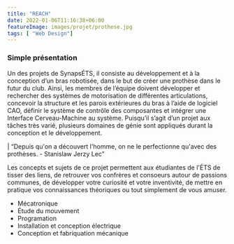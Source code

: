 ```yaml
---
title: "REACH"
date: 2022-01-06T11:16:38+06:00
featureImage: images/projet/prothese.jpg
tags: [ "Web Design"]
---
```


  ### Simple présentation

  Un des projets de SynapsÉTS, il consiste au développement et à la conception d’un bras robotisée, dans le but de créer une prothèse dans le futur du club. Ainsi, les membres de l’équipe doivent développer et rechercher des systèmes de motorisation de différentes articulations, concevoir la structure et les parois extérieures du bras à l’aide de logiciel CAO, définir le système de contrôle des composantes et intégrer une Interface Cerveau-Machine au système. Puisqu’il s’agit d’un projet aux tâches très varié, plusieurs domaines de génie sont appliqués durant la conception et le développement.

  | “Depuis qu'on a découvert l'homme, on ne le perfectionne qu'avec des prothèses. - Stanislaw Jerzy Lec”

  Les concepts et sujets de ce projet permettent aux étudiantes de l'ÉTS de tisser des liens, de retrouver vos confrères et consoeurs autour de passions communes, de développer votre curiosité et votre inventivité, de mettre en pratique vos connaissances théoriques ou tout simplement de vous amuser.
  
  - Mécatronique
  - Étude du mouvement
  - Programation
  - Installation et conception électrique
  - Conception et fabriquation mécanique
